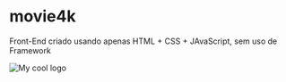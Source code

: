 # movie4k
Front-End criado usando apenas HTML + CSS + JAvaScript, sem uso de Framework

<img src="https://s3-us-west-2.amazonaws.com/flx-editorial-wordpress/wp-content/uploads/2019/09/01093013/Endgame-Lead-1.jpg" alt="My cool logo"/>
